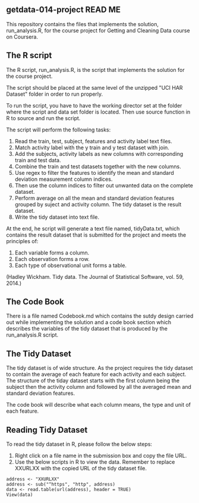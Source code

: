 ## getdata-014-project READ ME ##

This repository contains the files that implements the solution, 
run_analysis.R, for the course project for Getting and Cleaning Data 
course on Coursera.

## The R script ##
The R script, run_analysis.R, is the script that implements the solution 
for the course project. 

The script should be placed at the same level of the unzipped "UCI HAR 
Dataset" folder in order to run properly.

To run the script, you have to have the working director set at the 
folder where the script and data set folder is located. Then use source 
function in R to source and run the script.

The script will perform the following tasks:

1. Read the train, test, subject, features and activity label text files.
2. Match activity label with the y train and y test dataset with join.
3. Add the subjects, activity labels as new columns with corresponding
train and test data.
4. Combine the train and test datasets together with the new columns.
5. Use regex to filter the features to identify the mean and standard
deviation measurement column indices.
6. Then use the column indices to filter out unwanted data on the complete
dataset.
7. Perform average on all the mean and standard deviation features grouped
by suject and activity column. The tidy dataset is the result dataset.
8. Write the tidy dataset into text file.

At the end, he script will generate a text file named, tidyData.txt, which 
contains the result dataset that is submitted for the project and meets 
the principles of:

1. Each variable forms a column.
2. Each observation forms a row.
3. Each type of observational unit forms a table.

(Hadley Wickham. Tidy data. The Journal of Statistical Software, vol. 
59, 2014.)


## The Code Book ##
There is a file named Codebook.md which contains the sutdy design
carried out while implementing the solution and a code book section
which describes the variables of the tidy dataset that is produced
by the run_analysis.R script.


## The Tidy Dataset ##
The tidy dataset is of wide structure. As the project requires the
tidy dataset to contain the average of each feature for each activity
and each subject. The structure of the tiday dataset starts with the
first column being the subject then the activity column and followed
by all the averaged mean and standard deviation features.

The code book will describe what each column means, the type and unit
of each feature.

## Reading Tidy Dataset ##
To read the tidy dataset in R, please follow the below steps:

1. Right click on a file name in the submission box and copy the file URL.
2. Use the below scripts in R to view the data. Remember to replace XXURLXX
with the copied URL of the tidy dataset file.

```
address <- "XXURLXX"
address <- sub("^https", "http", address)
data <- read.table(url(address), header = TRUE)
View(data)
```
